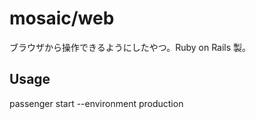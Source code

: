 # mosaic/web

ブラウザから操作できるようにしたやつ。Ruby on Rails 製。

## Usage

passenger start --environment production
